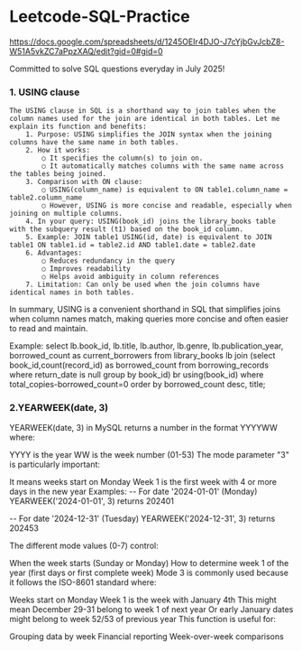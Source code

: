 # Leetcode-SQL-Practice

https://docs.google.com/spreadsheets/d/1245OEIr4DJO-J7cYjbGvJcbZ8-W51A5vkZC7aPpzXAQ/edit?gid=0#gid=0

Committed to solve SQL questions everyday in July 2025!

### 1. USING clause
	The USING clause in SQL is a shorthand way to join tables when the column names used for the join are identical in both tables. Let me explain its function and benefits:
		1. Purpose: USING simplifies the JOIN syntax when the joining columns have the same name in both tables.
		2. How it works:
			○ It specifies the column(s) to join on.
			○ It automatically matches columns with the same name across the tables being joined.
		3. Comparison with ON clause:
			○ USING(column_name) is equivalent to ON table1.column_name = table2.column_name
			○ However, USING is more concise and readable, especially when joining on multiple columns.
		4. In your query: USING(book_id) joins the library_books table with the subquery result (t1) based on the book_id column.
		5. Example: JOIN table1 USING(id, date) is equivalent to JOIN table1 ON table1.id = table2.id AND table1.date = table2.date
		6. Advantages:
			○ Reduces redundancy in the query
			○ Improves readability
			○ Helps avoid ambiguity in column references
		7. Limitation: Can only be used when the join columns have identical names in both tables.
In summary, USING is a convenient shorthand in SQL that simplifies joins when column names match, making queries more concise and often easier to read and maintain.

Example: 
select 
lb.book_id,
lb.title,
lb.author,
lb.genre,
lb.publication_year,
borrowed_count as current_borrowers
from library_books lb
join (select book_id,count(record_id) as borrowed_count
from borrowing_records 
where return_date is null
group by book_id) br 
using(book_id)
where total_copies-borrowed_count=0
order by borrowed_count desc, title;

### 2.YEARWEEK(date, 3)
YEARWEEK(date, 3) in MySQL returns a number in the format YYYYWW where:

YYYY is the year
WW is the week number (01-53)
The mode parameter "3" is particularly important:

It means weeks start on Monday
Week 1 is the first week with 4 or more days in the new year
Examples:
-- For date '2024-01-01' (Monday)
YEARWEEK('2024-01-01', 3) returns 202401

-- For date '2024-12-31' (Tuesday)
YEARWEEK('2024-12-31', 3) returns 202453

The different mode values (0-7) control:

When the week starts (Sunday or Monday)
How to determine week 1 of the year (first days or first complete week)
Mode 3 is commonly used because it follows the ISO-8601 standard where:

Weeks start on Monday
Week 1 is the week with January 4th
This might mean December 29-31 belong to week 1 of next year
Or early January dates might belong to week 52/53 of previous year
This function is useful for:

Grouping data by week
Financial reporting
Week-over-week comparisons




